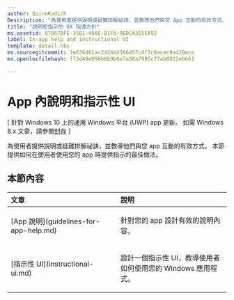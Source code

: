 ```yaml
---
author: QuinnRadich
Description: "為使用者提供說明或疑難排解祕訣，並教導他們與您 App 互動的有效方式。 本節提供如何在使用者使用您的 App 時提供指示的最佳做法。"
title: "說明和指示的 UX 指導方針"
ms.assetid: 87867BFE-35D1-466E-B1F6-9EDCA3E5EA92
label: In-app help and instructional UI
template: detail.hbs
ms.sourcegitcommit: 1e836d61ac242bbd366457cdf7c8acec9ad29ace
ms.openlocfilehash: ff3d49e098b0b9b0e7a58a7985c77ab8022eb661

---
```


# App 內說明和指示性 UI 


\[ 針對 Windows 10 上的通用 Windows 平台 (UWP) app 更新。 如需 Windows 8.x 文章，請參閱[封存](http://go.microsoft.com/fwlink/p/?linkid=619132) \]

為使用者提供說明或疑難排解祕訣，並教導他們與您 app 互動的有效方式。 本節提供如何在使用者使用您的 app 時提供指示的最佳做法。
## 本節內容
<table>
<colgroup>
<col width="50%" />
<col width="50%" />
</colgroup>
<thead>
<tr class="header">
<th align="left">文章</th>
<th align="left">說明</th>
</tr>
</thead>
<tbody>
<tr class="odd">
<td align="left"><p>[App 說明](guidelines-for-app-help.md)</p></td>
<td align="left"><p>針對您的 app 設計有效的說明內容。</p></td>
</tr>
<tr class="even">
<td align="left"><p>[指示性 UI](instructional-ui.md)</p></td>
<td align="left"><p>設計一個指示性 UI，教導使用者如何使用您的 Windows 應用程式。</p></td>
</tr>
</tbody>
</table>







<!--HONumber=Jun16_HO4-->


